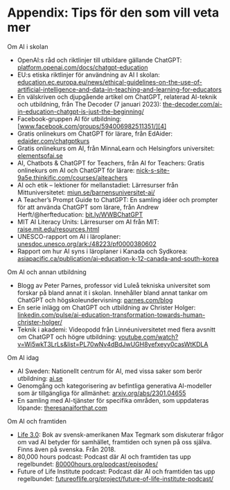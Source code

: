# Appendix: Tips för den som vill veta mer
Om AI i skolan
* OpenAI:s råd och riktlinjer till utbildare gällande ChatGPT: [platform.openai.com/docs/chatgpt-education][1]
* EU:s etiska riktlinjer för användning av AI I skolan: [education.ec.europa.eu/news/ethical-guidelines-on-the-use-of-artificial-intelligence-and-data-in-teaching-and-learning-for-educators][2]
* En välskriven och djupgående artikel om ChatGPT, relaterad AI-teknik och utbildning, från The Decoder (7 januari 2023): [the-decoder.com/ai-in-education-chatgpt-is-just-the-beginning/][3]
* Facebook-gruppen AI för utbildning: [www.facebook.com/groups/594006982511351/][4]
* Gratis onlinekurs om ChatGPT för lärare, från EdAider: [edaider.com/chatgptkurs][5]
* Gratis onlinekurs om AI, från MinnaLearn och Helsingfors universitet: [elementsofai.se][6]
* AI, Chatbots & ChatGPT for Teachers, från AI for Teachers: Gratis onlinekurs om AI och ChatGPT för lärare: [nick-s-site-9a5e.thinkific.com/courses/aiteachers][7]
* AI och etik – lektioner för mellanstadiet: Lärresurser från Mittuniversitetet: [miun.se/barnensuniversitet-ai/][8]
* A Teacher’s Prompt Guide to ChatGPT: En samling idéer och prompter för att använda ChatGPT som lärare, från Andrew Herft/@herfteducation: [bit.ly/WWBChatGPT][9]
* MIT AI Literacy Units: Lärresurser om AI från MIT: [raise.mit.edu/resources.html][10]
* UNESCO-rapport om AI i läroplaner: [unesdoc.unesco.org/ark:/48223/pf0000380602][11]
* Rapport om hur AI syns i läroplaner i Kanada och Sydkorea: [asiapacific.ca/publication/ai-education-k-12-canada-and-south-korea][12]

Om AI och annan utbildning
* Blogg av Peter Parnes, professor vid Luleå tekniska universitet som forskar på bland annat it i skolan. Innehåller bland annat tankar om ChatGPT och högskoleundervisning: [parnes.com/blog][13]
* En serie inlägg om ChatGPT och utbildning av Christer Holger: [linkedin.com/pulse/ai-education-transformation-towards-human-christer-holger/][14]
* Teknik i akademi: Videopodd från Linnéuniversitetet med flera avsnitt om ChatGPT och högre utbildning: [youtube.com/watch?v=Wi5wkT3LrLs&list=PL70wNv4dBdJwUGH8yefxeyy0casWtKDLA][15]

Om AI idag
* AI Sweden: Nationellt centrum för AI, med vissa saker som berör utbildning: [ai.se][16]
* Genomgång och kategorisering av befintliga generativa AI-modeller som är tillgängliga för allmänhet: [arxiv.org/abs/2301.04655][17]
* En samling med AI-tjänster för specifika områden, som uppdateras löpande: [theresanaiforthat.com][18]

Om AI och framtiden
* [Life 3.0][19]: Bok av svensk-amerikanen Max Tegmark som diskuterar frågor om vad AI betyder för samhället, framtiden och synen på oss själva. Finns även på svenska. Från 2018.
* 80,000 hours podcast: Podcast där AI och framtiden tas upp regelbundet: [80000hours.org/podcast/episodes/][20]
* Future of Life Institute podcast: Podcast där AI och framtiden tas upp regelbundet: [futureoflife.org/project/future-of-life-institute-podcast/][21]

[1]:	https://platform.openai.com/docs/chatgpt-education
[2]:	https://education.ec.europa.eu/news/ethical-guidelines-on-the-use-of-artificial-intelligence-and-data-in-teaching-and-learning-for-educators
[3]:	https://the-decoder.com/ai-in-education-chatgpt-is-just-the-beginning/
[4]:	https://www.facebook.com/groups/594006982511351/
[5]:	https://www.edaider.com/chatgptkurs
[6]:	https://www.elementsofai.se/
[7]:	https://nick-s-site-9a5e.thinkific.com/courses/aiteachers
[8]:	https://www.miun.se/barnensuniversitet-ai/
[9]:	https://bit.ly/WWBChatGPT
[10]:	https://raise.mit.edu/resources.html
[11]:	https://unesdoc.unesco.org/ark:/48223/pf0000380602
[12]:	https://www.asiapacific.ca/publication/ai-education-k-12-canada-and-south-korea
[13]:	http://www.parnes.com/blog/
[14]:	https://www.linkedin.com/pulse/ai-education-transformation-towards-human-christer-holger/
[15]:	https://www.youtube.com/watch?v=Wi5wkT3LrLs&list=PL70wNv4dBdJwUGH8yefxeyy0casWtKDLA
[16]:	https://www.ai.se/en
[17]:	https://arxiv.org/abs/2301.04655
[18]:	https://theresanaiforthat.com/
[19]:	https://en.wikipedia.org/wiki/Life_3.0
[20]:	https://80000hours.org/podcast/episodes/
[21]:	https://futureoflife.org/project/future-of-life-institute-podcast/